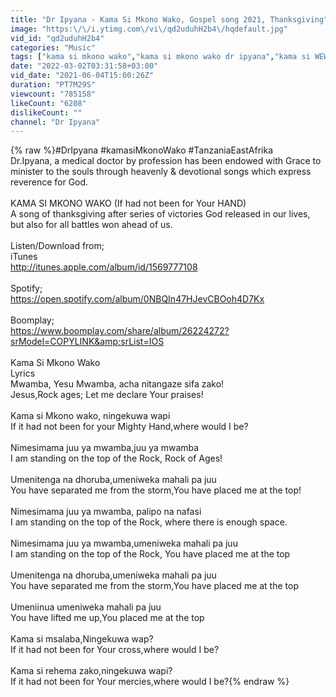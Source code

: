 ```yaml
---
title: "Dr Ipyana - Kama Si Mkono Wako, Gospel song 2021, Thanksgiving"
image: "https:\/\/i.ytimg.com\/vi\/qd2uduhH2b4\/hqdefault.jpg"
vid_id: "qd2uduhH2b4"
categories: "Music"
tags: ["kama si mkono wako","kama si mkono wako dr ipyana","kama si WEWE"]
date: "2022-03-02T03:31:58+03:00"
vid_date: "2021-06-04T15:00:26Z"
duration: "PT7M29S"
viewcount: "785158"
likeCount: "6208"
dislikeCount: ""
channel: "Dr Ipyana"
---
```

{% raw %}#DrIpyana #kamasiMkonoWako #TanzaniaEastAfrika<br />Dr.Ipyana, a medical doctor by profession has been endowed with Grace to minister to the souls through heavenly &amp; devotional songs which express reverence for God.<br /><br />KAMA SI MKONO WAKO (If had not been for Your HAND)<br />A song of thanksgiving after series of victories God released in our lives, but also for all battles won ahead of us.<br /><br />Listen/Download from;<br />iTunes<br /><a rel="nofollow" target="blank" href="http://itunes.apple.com/album/id/1569777108">http://itunes.apple.com/album/id/1569777108</a><br /><br />Spotify;<br /><a rel="nofollow" target="blank" href="https://open.spotify.com/album/0NBQIn47HJevCBOoh4D7Kx">https://open.spotify.com/album/0NBQIn47HJevCBOoh4D7Kx</a><br /><br />Boomplay;<br /><a rel="nofollow" target="blank" href="https://www.boomplay.com/share/album/26224272?srModel=COPYLINK&amp;srList=IOS">https://www.boomplay.com/share/album/26224272?srModel=COPYLINK&amp;srList=IOS</a><br /><br />Kama Si Mkono Wako<br />Lyrics<br />Mwamba, Yesu Mwamba, acha nitangaze sifa zako!<br />Jesus,Rock ages; Let me declare Your praises!<br /><br />Kama si Mkono wako, ningekuwa wapi<br />If it had not been for your Mighty Hand,where would I be?<br /><br />Nimesimama juu ya mwamba,juu ya mwamba<br />I am standing on the top of the Rock, Rock of Ages!<br /><br />Umenitenga na dhoruba,umeniweka mahali pa juu<br />You have separated me from the storm,You have placed me at the top!<br /><br />Nimesimama juu ya mwamba, palipo na nafasi<br />I am standing on the top of the Rock, where there is enough space.<br /><br />Nimesimama juu ya mwamba,umeniweka mahali pa juu<br />I am standing on the top of the Rock, You have placed me at the top<br /><br />Umenitenga na dhoruba,umeniweka mahali pa juu<br />You have separated me from the storm,You have placed me at the top<br /><br />Umeniinua umeniweka mahali pa juu<br />You have lifted me up,You placed me at the top<br /><br />Kama si msalaba,Ningekuwa wap?<br />If it had not been for Your cross,where would I be?<br /><br />Kama si rehema zako,ningekuwa wapi?<br />If it had not been for Your mercies,where would I be?{% endraw %}
